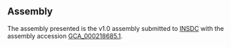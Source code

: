 

Assembly
--------

The assembly presented is the v1.0 assembly submitted to
[INSDC](http://www.insdc.org) with the assembly accession
[GCA\_000218685.1](http://www.ebi.ac.uk/ena/data/view/GCA_000218685.1).
